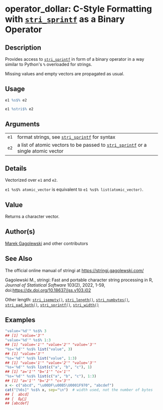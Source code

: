 # operator_dollar: C-Style Formatting with [`stri_sprintf`](stri_sprintf.md) as a Binary Operator

## Description

Provides access to [`stri_sprintf`](stri_sprintf.md) in form of a binary operator in a way similar to Python\'s `%` overloaded for strings.

Missing values and empty vectors are propagated as usual.

## Usage

``` r
e1 %s$% e2

e1 %stri$% e2
```

## Arguments

|      |                                                                                                      |
|------|------------------------------------------------------------------------------------------------------|
| `e1` | format strings, see [`stri_sprintf`](stri_sprintf.md) for syntax                                     |
| `e2` | a list of atomic vectors to be passed to [`stri_sprintf`](stri_sprintf.md) or a single atomic vector |

## Details

Vectorized over `e1` and `e2`.

`e1 %s$% atomic_vector` is equivalent to `e1 %s$% list(atomic_vector)`.

## Value

Returns a character vector.

## Author(s)

[Marek Gagolewski](https://www.gagolewski.com/) and other contributors

## See Also

The official online manual of <span class="pkg">stringi</span> at <https://stringi.gagolewski.com/>

Gagolewski M., <span class="pkg">stringi</span>: Fast and portable character string processing in R, *Journal of Statistical Software* 103(2), 2022, 1-59, doi:<https://dx.doi.org/10.18637/jss.v103.i02>

Other length: [`stri_isempty()`](stri_isempty.md), [`stri_length()`](stri_length.md), [`stri_numbytes()`](stri_numbytes.md), [`stri_pad_both()`](stri_pad.md), [`stri_sprintf()`](stri_sprintf.md), [`stri_width()`](stri_width.md)

## Examples




```r
"value='%d'" %s$% 3
## [1] "value='3'"
"value='%d'" %s$% 1:3
## [1] "value='1'" "value='2'" "value='3'"
"%s='%d'" %s$% list("value", 3)
## [1] "value='3'"
"%s='%d'" %s$% list("value", 1:3)
## [1] "value='1'" "value='2'" "value='3'"
"%s='%d'" %s$% list(c("a", "b", "c"), 1)
## [1] "a='1'" "b='1'" "c='1'"
"%s='%d'" %s$% list(c("a", "b", "c"), 1:3)
## [1] "a='1'" "b='2'" "c='3'"
x <- c("abcd", "\u00DF\u00B5\U0001F970", "abcdef")
cat("[%6s]" %s$% x, sep="\n")  # width used, not the number of bytes
## [  abcd]
## [  ßµ🥰]
## [abcdef]
```
